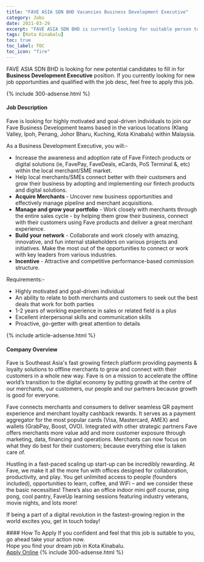 ```yaml
---
title: "FAVE ASIA SDN BHD Vacancies Business Development Executive" 
category: Jobs 
date: 2021-03-29 
excerpt: "FAVE ASIA SDN BHD is currently looking for suitable person to fill in the Business Development Executive which based in Kota Kinabalu" 
tags: [Kota Kinabalu] 
toc: true 
toc_label: TOC 
toc_icon: "fire" 
--- 
```


<p>FAVE ASIA SDN BHD is looking for new potential candidates to fill in for <b>Business Development Executive</b> position. If you currently looking for new job opportunities and qualified with the job desc, feel free to apply this job.
</p>{% include 300-adsense.html %} 
<div><div><h4>Job Description</h4></div><div><div><span><div><p>Fave is looking for highly motivated and goal-driven individuals to join our Fave Business Development teams based in the various locations (Klang Valley, Ipoh, Penang, Johor Bharu, Kuching, Kota Kinabalu) within Malaysia.</p><p><span>As a&#160;Business Development Executive, you&#160;will:-&#160;</span></p><ul><li>Increase the awareness and adoption rate of Fave Fintech products or digital solutions (ie, FavePay, FaveDeals, eCards, PoS Terminal &amp;, etc) within the local merchant/SME market.</li><li>Help local merchants/SMEs connect better with their customers and grow their business by adopting and implementing our fintech products and digital solutions.</li><li><strong>Acquire Merchants</strong><strong>&#160;</strong>- Uncover new business opportunities and effectively manage pipeline and merchant acquisitions.</li><li><strong>Manage and grow your portfolio</strong><span>&#160;</span>- Work closely with merchants through the entire sales cycle - by helping them grow their business, connect with their customers using Fave products and deliver a great merchant experience.</li><li><strong>Build your network</strong>&#160;- Collaborate and work closely with amazing, innovative, and fun internal stakeholders on various projects and initiatives. Make the most out of the opportunities to connect or work with key leaders from various industries.</li><li><strong>Incentive</strong><strong>&#160;</strong>-&#160;Attractive and competitive performance-based commission structure.</li></ul><p><span>Requirements:-</span></p><ul><li>Highly motivated and goal-driven individual&#160;</li><li>An ability to relate to both merchants and customers to seek out the best deals that work for both parties</li><li>1-2 years of working experience in sales or related field is a plus&#160;</li><li>Excellent interpersonal skills and communication skills</li><li>Proactive, go-getter with great attention to details</li></ul></div></span></div></div></div> 
{% include article-adsense.html %} 
<div><div><h4>Company Overview</h4></div><div><div><span><div><p>Fave is Southeast Asia's fast growing fintech platform providing payments &amp; loyalty solutions to offline merchants to grow and connect with their customers in a whole new way. Fave is on a mission to accelerate the offline world&#8217;s transition to the digital economy by putting growth at the centre of our merchants, our customers, our people and our partners because growth is good for everyone.</p><p>Fave connects merchants and consumers to deliver seamless QR payment experience and merchant loyalty cashback rewards. It serves as a payment aggregator for the most popular cards (Visa, Mastercard, AMEX) and wallets (GrabPay, Boost, OVO). Integrated with other strategic partners Fave offers merchants more value add and more customer exposure through marketing, data, financing and operations. Merchants can now focus on what they do best for their customers; because everything else is taken care of.</p><p>Hustling in a fast-paced scaling up start-up can be incredibly rewarding. At Fave, we make it all the more fun with offices designed for collaboration, productivity, and play. You get unlimited access to people (founders included), opportunities to learn, coffee, and WiFi &#8211; and we consider these the basic necessities! There&#8217;s also an office indoor mini golf course, ping pong, cool pantry, FaveUp learning sessions featuring industry veterans, movie nights, and lots more!</p><p>If being a part of a digital revolution in the fastest-growing region in the world excites you, get in touch today!&#160;</p></div></span></div></div></div> 
#### How To Apply 
If you confident and feel that this job is suitable to you, go ahead take your action now. <br/> 
Hope you find your dream job in Kota Kinabalu. <br/> 
<a href="https://www.jobstreet.com.my/en/job/business-development-executive-4518859?jobId=jobstreet-my-job-4518859&" class="btn btn--info" target="_blank" rel="nofollow noopenner">Apply Online</a> 
{% include 300-adsense.html %} 